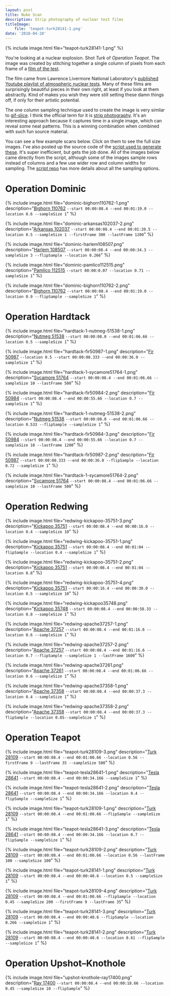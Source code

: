 ```yaml
---
layout: post
title: Nuke Scan
description: Strip photography of nuclear test films
titleImage:
    file: 'teapot-turk28141-1.png'
date: '2018-04-20'
---
```


{% include image.html file="teapot-turk28141-1.png" %}

You're looking at a nuclear explosion. Shot *Turk* of *Operation Teapot*. The image was created by stitching together a single column of pixels from each frame of a [film of the test](https://www.youtube.com/watch?v=fnBwPMxZ3m4).

The film came from Lawrence Livermore National Laboratory's [published Youtube playlist of atmospheric nuclear tests](playlist). Many of these films are surprisingly beautiful pieces in their own right, at least if you look at them abstractly. Kind of makes you wish they were still setting these damn things off, if only for their artistic potential.

The one column sampling technique used to create the image is very similar to [gif-slice](/gif-slice). I think the official term for it is [strip photography](https://en.wikipedia.org/wiki/Strip_photography). It's an interesting approach because it captures time in a single image, which can reveal some neat patterns. This is a winning combination when combined with such fun source material.

You can see a few example scans below. Click on them to see the full size images. I've also posted up the source code of the [script used to generate these][src]. It's super inefficient, but gets the job done. All of the images below came directly from the script, although some of the images sample rows instead of columns and a few use wider row and column widths for sampling. The [script repo][src] has more details about all the sampling options.

# Operation Dominic

{% include image.html file="dominic-bighorn110762-1.png" description="[Bighorn 110762](https://www.youtube.com/watch?v=cORWJVtMf_0) `--start 00:00:08.4 --end 00:01:19.0 --location 0.6 --sampleSize 1`" %}

{% include image.html file="dominic-arkansas102037-2.png" description="[Arkansas 102037](https://www.youtube.com/watch?v=UsY1bTKbSYY) `--start 00:00:08.4 --end 00:01:20.5 --location 0.5 --sampleSize 1 --firstFrame 300 --lastFrame 1200`" %}

{% include image.html file="dominic-harlem108507.png" description="[Harlem 108507](https://www.youtube.com/watch?v=hKAf-BztCss) `--start 00:00:08.4 --end 00:00:34.3 --sampleSize 3 --flipSample --location 0.266`" %}

{% include image.html file="dominic-pamlico112515.png" description="[Pamlico 112515](https://www.youtube.com/watch?v=sdFBRDZEWzc) `--start 00:00:0.07 --location 0.71 --sampleSize 1`" %}


{% include image.html file="dominic-bighorn110762-2.png" description="[Bighorn 110762](https://www.youtube.com/watch?v=cORWJVtMf_0) `--start 00:00:08.4 --end 00:01:19.0 --location 0.9 --flipSample --sampleSize 1`" %}

# Operation Hardtack

{% include image.html file="hardtack-1-nutmeg-51538-1.png" description="[Nutmeg 51538](https://www.youtube.com/watch?v=QysmLrAZUgo) `--start 00:00:08.0 --end 00:01:06.66 --location 0.5 --sampleSize 1`" %}

{% include image.html file="hardtack-fir50987-1.png" description="[Fir 50987](https://www.youtube.com/watch?v=i1w0NdoDFwQ) `--location 0.5 --start 00:00:08.333 --end 00:00:36.0 --sampleSize 1`" %}

{% include image.html file="hardtack-1-sycamore51764-1.png" description="[Sycamore 51764](https://www.youtube.com/watch?v=OjgrhMkWmAo) `--start 00:00:08.4 --end 00:01:06.66 --sampleSize 10 --lastFrame 500`" %}

{% include image.html file="hardtack-fir50984-2.png" description="[Fir 50984](https://www.youtube.com/watch?v=mf81pHdGEps) `--start 00:00:08.4 --end 00:00:55.66 --location 0.7 --sampleSize 1`" %}

{% include image.html file="hardtack-1-nutmeg-51538-2.png" description="[Nutmeg 51538](https://www.youtube.com/watch?v=QysmLrAZUgo) `--start 00:00:08.0 --end 00:01:06.66 --location 0.533 --flipSample --sampleSize 1`" %}

{% include image.html file="hardtack-fir50984-3.png" description="[Fir 50984](https://www.youtube.com/watch?v=mf81pHdGEps) `--start 00:00:08.4 --end 00:00:55.66 --location 0.7 --sampleSize 10 --lastFrame 1200`" %}

{% include image.html file="hardtack-fir50987-2.png" description="[Fir 50987](https://www.youtube.com/watch?v=i1w0NdoDFwQ) `--start 00:00:08.333 --end 00:00:36.0 --flipSample --location 0.72 --sampleSize 1`" %}

{% include image.html file="hardtack-1-sycamore51764-2.png" description="[Sycamore 51764](https://www.youtube.com/watch?v=OjgrhMkWmAo) `--start 00:00:08.4 --end 00:01:06.66 --sampleSize 10 --lastFrame 500`" %}

# Operation Redwing

{% include image.html file="redwing-kickapoo-35751-3.png" description="[Kickapoo 35751](https://www.youtube.com/watch?v=RmK_Hz-cr-Q) `--start 00:00:08.4 --end 00:00:16.0 --location 0.4 --sampleSize 10`" %}

{% include image.html file="redwing-kickapoo-35751-1.png" description="[Kickapoo 35751](https://www.youtube.com/watch?v=RmK_Hz-cr-Q) `--start 00:00:08.4 --end 00:01:04 --flipSample --location 0.4 --sampleSize 1`" %}

{% include image.html file="redwing-kickapoo-35751-2.png" description="[Kickapoo 35751](https://www.youtube.com/watch?v=RmK_Hz-cr-Q) `--start 00:00:08.4 --end 00:01:04 --location 0.8`" %}

{% include image.html file="redwing-kickapoo-35751-4.png" description="[Kickapoo 35751](https://www.youtube.com/watch?v=RmK_Hz-cr-Q) `--start 00:00:16.4 --end 00:00:30.0 --location 0.5 --sampleSize 10`" %}

{% include image.html file="redwing-kickapoo35748.png" description="[Kickapoo 35748](https://www.youtube.com/watch?v=0fdhEp8xTIM) `--start 00:00:08.4 --end 00:00:58.33 --location 0.8 --sampleSize 1`" %}

{% include image.html file="redwing-apache37257-1.png" description="[Apache 37257](https://www.youtube.com/watch?v=IxV9ef0hKZU) `--start 00:00:08.4 --end 00:01:16.6 --location 0.6 --sampleSize 1`" %}

{% include image.html file="redwing-apache37257-2.png" description="[Apache 37257](https://www.youtube.com/watch?v=IxV9ef0hKZU) `--start 00:00:08.4 --end 00:01:16.6 --location 0.7 --flipSample --sampleSize 1 --lastFrame 1600`" %}

{% include image.html file="redwing-apache37261.png" description="[Apache 37261](https://www.youtube.com/watch?v=P5czk3hLbKI) `--start 00:00:08.4 --end 00:01:06.66 --location 0.6 --sampleSize 1`" %}

{% include image.html file="redwing-apache37358-1.png" description="[Apache 37358](https://www.youtube.com/watch?v=F6x_LnjfWds) `--start 00:00:08.4 --end 00:00:37.3 --location 0.4 --sampleSize 1`" %}

{% include image.html file="redwing-apache37358-2.png" description="[Apache 37358](https://www.youtube.com/watch?v=F6x_LnjfWds) `--start 00:00:08.4 --end 00:00:37.3 --flipSample --location 0.85--sampleSize 1`" %} 


# Operation Teapot

{% include image.html file="teapot-turk28109-3.png" description="[Turk 28109](https://www.youtube.com/watch?v=fnBwPMxZ3m4) `--start 00:00:08.4 --end 00:01:00.66 --location 0.56 --firstFrame 9 --lastFrame 35 --sampleSize 500`" %}

{% include image.html file="teapot-tesla28641-1.png" description="[Tesla 28641](https://www.youtube.com/watch?v=UrLZdyY2vQk) `--start 00:00:08.4 --end 00:00:34.166 --sampleSize 1`" %}

{% include image.html file="teapot-tesla28641-2.png" description="[Tesla 28641](https://www.youtube.com/watch?v=UrLZdyY2vQk) `--start 00:00:08.4 --end 00:00:34.166 --location 0.4 --flipSample --sampleSize 1`" %}

{% include image.html file="teapot-turk28109-1.png" description="[Turk 28109](https://www.youtube.com/watch?v=fnBwPMxZ3m4) `--start 00:00:08.4 --end 00:01:00.66 --flipSample --sampleSize 1`" %}

{% include image.html file="teapot-tesla28641-3.png" description="[Tesla 28641](https://www.youtube.com/watch?v=UrLZdyY2vQk) `--start 00:00:08.4 --end 00:00:34.166 --location 0.7 --flipSample --sampleSize 1`" %}

{% include image.html file="teapot-turk28109-2.png" description="[Turk 28109](https://www.youtube.com/watch?v=fnBwPMxZ3m4) `--start 00:00:08.4 --end 00:01:00.66 --location 0.56 --lastFrame 100 --sampleSize 100`" %}

{% include image.html file="teapot-turk28141-1.png" description="[Turk 28109](https://www.youtube.com/watch?v=fnBwPMxZ3m4) `--start 00:00:08.4 --end 00:00:40.6 --location 0.5 --sampleSize 1`" %}

{% include image.html file="teapot-turk28109-4.png" description="[Turk 28109](https://www.youtube.com/watch?v=fnBwPMxZ3m4) `--start 00:00:08.4 --end 00:01:00.66 --flipSample --location 0.45 --sampleSize 200 --firstFrame 9 --lastFrame 35`" %}

{% include image.html file="teapot-turk28141-3.png" description="[Turk 28109](https://www.youtube.com/watch?v=fnBwPMxZ3m4) `--start 00:00:08.4 --end 00:00:40.6 --flipSample --location 0.266 --sampleSize 1`" %}

{% include image.html file="teapot-turk28141-2.png" description="[Turk 28109](https://www.youtube.com/watch?v=fnBwPMxZ3m4) `--start 00:00:08.4 --end 00:00:40.6 --location 0.61 --flipSample --sampleSize 1`" %}

# Operation Upshot–Knothole

{% include image.html file="upshot-knothole-ray17400.png" description="[Ray 17400](https://www.youtube.com/watch?v=_pUxOJcG1kU) `--start 00:00:08.4 --end 00:00:18.66 --location 0.45 --sampleSize 10 --flipSample`" %}






[src]: https://github.com/mattbierner/nuke-scan
[playlist]: https://www.youtube.com/playlist?list=PLvGO_dWo8VfcmG166wKRy5z-GlJ_OQND5